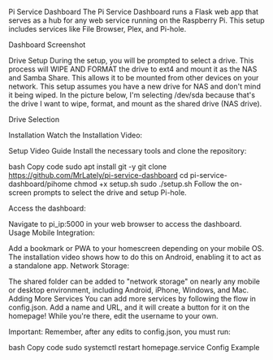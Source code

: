 Pi Service Dashboard
The Pi Service Dashboard runs a Flask web app that serves as a hub for any web service running on the Raspberry Pi. This setup includes services like File Browser, Plex, and Pi-hole.

Dashboard Screenshot

Drive Setup
During the setup, you will be prompted to select a drive. This process will WIPE AND FORMAT the drive to ext4 and mount it as the NAS and Samba Share. This allows it to be mounted from other devices on your network. This setup assumes you have a new drive for NAS and don't mind it being wiped. In the picture below, I'm selecting /dev/sda because that's the drive I want to wipe, format, and mount as the shared drive (NAS drive).

Drive Selection

Installation
Watch the Installation Video:

Setup Video Guide
Install the necessary tools and clone the repository:

bash
Copy code
sudo apt install git -y
git clone https://github.com/MrLately/pi-service-dashboard
cd pi-service-dashboard/pihome
chmod +x setup.sh
sudo ./setup.sh
Follow the on-screen prompts to select the drive and setup Pi-hole.

Access the dashboard:

Navigate to pi_ip:5000 in your web browser to access the dashboard.
Usage
Mobile Integration:

Add a bookmark or PWA to your homescreen depending on your mobile OS. The installation video shows how to do this on Android, enabling it to act as a standalone app.
Network Storage:

The shared folder can be added to "network storage" on nearly any mobile or desktop environment, including Android, iPhone, Windows, and Mac.
Adding More Services
You can add more services by following the flow in config.json. Add a name and URL, and it will create a button for it on the homepage! While you're there, edit the username to your own.

Important:
Remember, after any edits to config.json, you must run:

bash
Copy code
sudo systemctl restart homepage.service
Config Example



